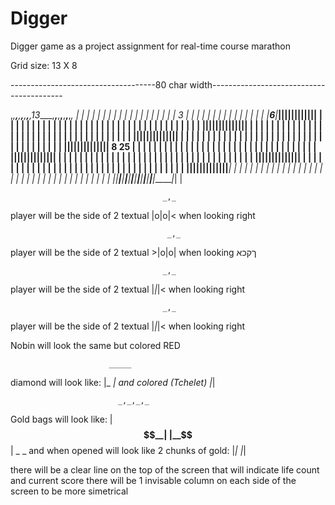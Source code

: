 # Digger

Digger game as a project assignment for real-time course marathon


Grid size: 13 X 8

------------------------------------80 char width-----------------------------------------

,_,______,______,______,______,______,______,13____,______,______,______,______,______,______,_,
| |	     |		|	   |	  |	     |		|	   | 	  | 	 |		|	   |	  |	     | |	|
| |	     3		|	   |	  |	     |		|	   | 	  | 	 |		|	   |	  |	     | |	|
| |___6__|______|______|______|______|______|______|______|______|______|______|______|______| |	|
| |	     |		|	   |	  |	     |		|	   | 	  | 	 |		|	   |	  |	     | |	|
| |	     |		|	   |	  |	     |		|	   | 	  | 	 |		|	   |	  |	     | |	|
| |______|______|______|______|______|______|______|______|______|______|______|______|______| |	|
| |	     |		|	   |	  |	     |		|	   | 	  | 	 |		|	   |	  |	     | |	|
| |	     |		|	   |	  |	     |		|	   | 	  | 	 |		|	   |	  |	     | |	|
| |______|______|______|______|______|______|______|______|______|______|______|______|______| |	|
| |	     |		|	   |	  |	     |		|	   | 	  | 	 |		|	   |	  |	     | |	|
| |	     |		|	   |	  |	     |		|	   | 	  | 	 |		|	   |	  |	     | |	|
| |______|______|______|______|______|______|______|______|______|______|______|______|______| 8	25
| |	     |		|	   |	  |	     |		|	   | 	  | 	 |		|	   |	  |	     | |	|
| |	     |		|	   |	  |	     |		|	   | 	  | 	 |		|	   |	  |	     | |	|
| |______|______|______|______|______|______|______|______|______|______|______|______|______| |	|
| |	     |		|	   |	  |	     |		|	   | 	  | 	 |		|	   |	  |	     | |	|
| |	     |		|	   |	  |	     |		|	   | 	  | 	 |		|	   |	  |	     | |	|
| |______|______|______|______|______|______|______|______|______|______|______|______|______| |	|
| |	     |		|	   |	  |	     |		|	   | 	  | 	 |		|	   |	  |	     | |	|
| |	     |		|	   |	  |	     |		|	   | 	  | 	 |		|	   |	  |	     | |	|
| |______|______|______|______|______|______|______|______|______|______|______|______|______| |	|
| |	     |		|	   |	  |	     |		|	   | 	  | 	 |		|	   |	  |	     | |	|
| |	     |		|	   |	  |	     |		|	   | 	  | 	 |		|	   |	  |	     | |	|
|_|______|______|______|______|______|______|______|______|______|______|______|______|______|_|	|



									  _,_
player will be the side of 2 textual |o|o|<  when looking right

									   _,_
player will be the side of 2 textual >|o|o|  when looking ךקכא

									  _,_
player will be the side of 2 textual |_|_|<  when looking right



									  _,_
player will be the side of 2 textual |_|_|<  when looking right



Nobin will look the same but colored RED
							
						  _____
diamond will look like:  |_   _| and colored (Tchelet)
						   |_|
						   
							_,_,_,_
Gold bags will look like:  |__$$__|
						   |__$$__|
												  _   _
and when opened will look like 2 chunks of gold: |_| |_|

there will be a clear line on the top of the screen that will indicate life count and current score
there will be 1 invisable column on each side of the screen to be more simetrical